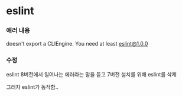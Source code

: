 # eslint

### 애러 내용

doesn't export a CLIEngine. You need at least eslint@1.0.0

### 수정

eslint 8버전에서 일어나는 에러라는 말을 듣고 7버전 설치를 위해 eslint를 삭제

그러자 eslint가 동작함..
